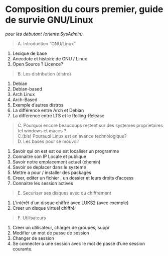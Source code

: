 # Composition du cours premier, guide de survie GNU/Linux
_pour les debutant (oriente SysAdmin)_

> A. Introduction “GNU/Linux”  
1. Lexique de base
2. Anecdote et histoire de GNU / Linux 
3. Open Source ? Licence?

> B. Les distribution (distro)  
1. Debian
2. Debian-based
3. Arch Linux
4. Arch-Based 
5. Exemple d’autres distros
6. La différence entre Arch et Debian
7. La difference entre LTS et le Rolling-Release
> C. Pourquoi encore beaucoups restent sur des systemes proprietaires tel windows et macos ?   
> C.(bis) Pourauoi Linux est en avance technologique?  
> D. Les bases pour se mouvoir  
1. Savoir qui on est est ou est localiser un programme 
2. Connaitre son IP Locale et publique 
3. Savoir notre emplacement actuel (chemin)
4. Savoir se deplacer dans le système 
5. Mettre a pour / installer  des packages 
6. Creer, editer un fichier , un dossier et leurs droits d’access
7. Connaitre les session actives
> E. Securiser ses disques avec du chiffrement   
1. L’intérêt d’un disque chiffré avec LUKS2 (avec exemple)
2. Creer un disque virtuel chiffré
> F. Utilisateurs  
1. Creer un utilisateur, charger de groupes, suppr
2. Modifier un mot de passe de session
3. Changer de session
4. Se connecter a une session avec le mot de passe d’une session courante.
